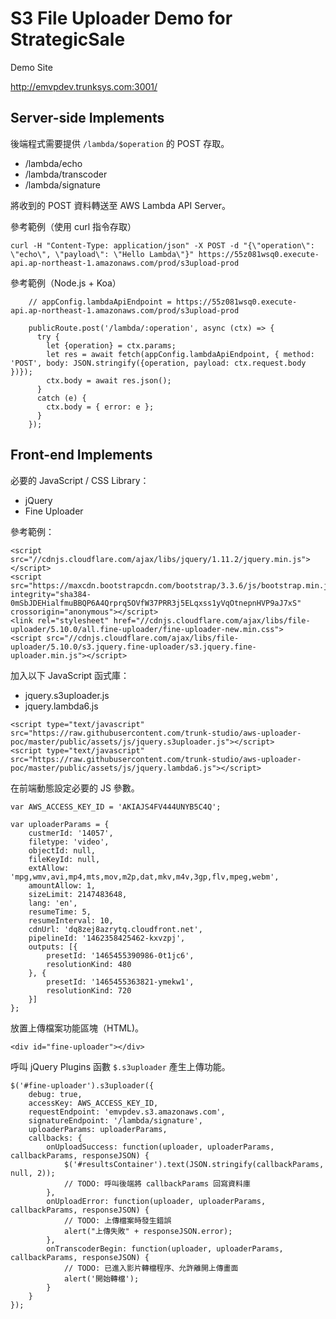 S3 File Uploader Demo for StrategicSale
========================================

Demo Site

http://emvpdev.trunksys.com:3001/

## Server-side Implements

後端程式需要提供 `/lambda/$operation` 的 POST 存取。

* /lambda/echo
* /lambda/transcoder
* /lambda/signature

將收到的 POST 資料轉送至 AWS Lambda API Server。

參考範例（使用 curl 指令存取）

```
curl -H "Content-Type: application/json" -X POST -d "{\"operation\": \"echo\", \"payload\": \"Hello Lambda\"}" https://55z081wsq0.execute-api.ap-northeast-1.amazonaws.com/prod/s3upload-prod
```

參考範例（Node.js + Koa）

```
    // appConfig.lambdaApiEndpoint = https://55z081wsq0.execute-api.ap-northeast-1.amazonaws.com/prod/s3upload-prod
    
    publicRoute.post('/lambda/:operation', async (ctx) => {
      try {
        let {operation} = ctx.params;
        let res = await fetch(appConfig.lambdaApiEndpoint, { method: 'POST', body: JSON.stringify({operation, payload: ctx.request.body })});
        ctx.body = await res.json();
      }
      catch (e) {
        ctx.body = { error: e };
      }
    });
```

## Front-end Implements

必要的 JavaScript / CSS Library：

* jQuery
* Fine Uploader

參考範例：

```
<script src="//cdnjs.cloudflare.com/ajax/libs/jquery/1.11.2/jquery.min.js"></script>
<script src="https://maxcdn.bootstrapcdn.com/bootstrap/3.3.6/js/bootstrap.min.js" integrity="sha384-0mSbJDEHialfmuBBQP6A4Qrprq5OVfW37PRR3j5ELqxss1yVqOtnepnHVP9aJ7xS" crossorigin="anonymous"></script>
<link rel="stylesheet" href="//cdnjs.cloudflare.com/ajax/libs/file-uploader/5.10.0/all.fine-uploader/fine-uploader-new.min.css">
<script src="//cdnjs.cloudflare.com/ajax/libs/file-uploader/5.10.0/s3.jquery.fine-uploader/s3.jquery.fine-uploader.min.js"></script>
```

加入以下 JavaScript 函式庫：

* jquery.s3uploader.js
* jquery.lambda6.js

```
<script type="text/javascript" src="https://raw.githubusercontent.com/trunk-studio/aws-uploader-poc/master/public/assets/js/jquery.s3uploader.js"></script>
<script type="text/javascript" src="https://raw.githubusercontent.com/trunk-studio/aws-uploader-poc/master/public/assets/js/jquery.lambda6.js"></script>
```

在前端動態設定必要的 JS 參數。

```
var AWS_ACCESS_KEY_ID = 'AKIAJS4FV444UNYB5C4Q';
      
var uploaderParams = {
    custmerId: '14057',
    filetype: 'video',
    objectId: null,
    fileKeyId: null,
    extAllow: 'mpg,wmv,avi,mp4,mts,mov,m2p,dat,mkv,m4v,3gp,flv,mpeg,webm',
    amountAllow: 1,
    sizeLimit: 2147483648,
    lang: 'en',
    resumeTime: 5,
    resumeInterval: 10,
    cdnUrl: 'dq8zej8azrytq.cloudfront.net',
    pipelineId: '1462358425462-kxvzpj',
    outputs: [{
        presetId: '1465455390986-0t1jc6',
        resolutionKind: 480
    }, {
        presetId: '1465455363821-ymekw1',
        resolutionKind: 720
    }]
};
```

放置上傳檔案功能區塊（HTML)。

```
<div id="fine-uploader"></div>
```

呼叫 jQuery Plugins 函數 `$.s3uploader` 產生上傳功能。

```
$('#fine-uploader').s3uploader({
    debug: true,
    accessKey: AWS_ACCESS_KEY_ID,
    requestEndpoint: 'emvpdev.s3.amazonaws.com',
    signatureEndpoint: '/lambda/signature',
    uploaderParams: uploaderParams,
    callbacks: {
        onUploadSuccess: function(uploader, uploaderParams, callbackParams, responseJSON) {
            $('#resultsContainer').text(JSON.stringify(callbackParams, null, 2));
            // TODO: 呼叫後端將 callbackParams 回寫資料庫
        },
        onUploadError: function(uploader, uploaderParams, callbackParams, responseJSON) {
            // TODO: 上傳檔案時發生錯誤
            alert("上傳失敗" + responseJSON.error);
        },
        onTranscoderBegin: function(uploader, uploaderParams, callbackParams, responseJSON) {
            // TODO: 已進入影片轉檔程序、允許離開上傳畫面
            alert('開始轉檔');
        }
    }
});
```